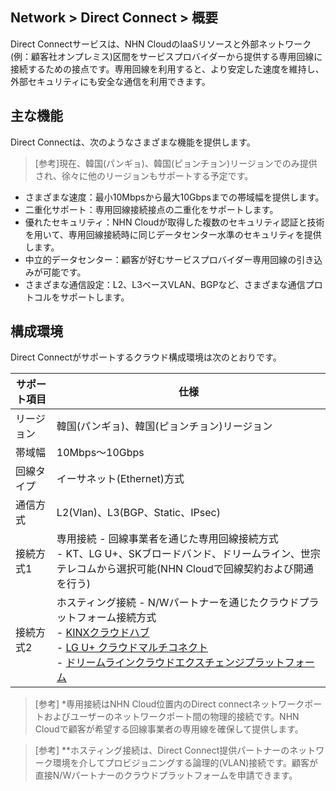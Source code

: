 ## Network > Direct Connect > 概要

Direct Connectサービスは、NHN CloudのIaaSリソースと外部ネットワーク(例：顧客社オンプレミス)区間をサービスプロバイダーから提供する専用回線に接続するための接点です。専用回線を利用すると、より安定した速度を維持し、外部セキュリティにも安全な通信を利用できます。

## 主な機能
Direct Connectは、次のようなさまざまな機能を提供します。
> [参考]現在、韓国(パンギョ)、韓国(ピョンチョン)リージョンでのみ提供され、徐々に他のリージョンもサポートする予定です。
* さまざまな速度：最小10Mbpsから最大10Gbpsまでの帯域幅を提供します。
* 二重化サポート：専用回線接続接点の二重化をサポートします。
* 優れたセキュリティ：NHN Cloudが取得した複数のセキュリティ認証と技術を用いて、専用回線接続時に同じデータセンター水準のセキュリティを提供します。
* 中立的データセンター：顧客が好むサービスプロバイダー専用回線の引き込みが可能です。
* さまざまな通信設定：L2、L3ベースVLAN、BGPなど、さまざまな通信プロトコルをサポートします。

## 構成環境 
Direct Connectがサポートするクラウド構成環境は次のとおりです。

| サポート項目 | 仕様 |
| --- | --- |
| リージョン | 韓国(パンギョ)、韓国(ピョンチョン)リージョン |
| 帯域幅 | 10Mbps～10Gbps |
| 回線タイプ | イーサネット(Ethernet)方式 |
| 通信方式 | L2(Vlan)、L3(BGP、Static、IPsec) |
| 接続方式1 | 専用接続 - 回線事業者を通じた専用回線接続方式<br>- KT、LG U+、SKブロードバンド、ドリームライン、世宗テレコムから選択可能(NHN Cloudで回線契約および開通を行う)|
| 接続方式2 | ホスティング接続 - N/Wパートナーを通じたクラウドプラットフォーム接続方式<br>- [KINXクラウドハブ](https://www.kinx.net/service/cloudhub/)<br>- [LG U+ クラウドマルチコネクト](https://www.lguplus.com/biz/all/telecom/idc/cloud-connection-service/B000000036)<br>- [ドリームラインクラウドエクスチェンジプラットフォーム](https://www.dreamline.co.kr/service/cloud_overview.php)|

> [参考] *専用接続はNHN Cloud位置内のDirect connectネットワークポートおよびユーザーのネットワークポート間の物理的接続です。NHN Cloudで顧客が希望する回線事業者の専用線を確保して提供します。

> [参考] **ホスティング接続は、Direct Connect提供パートナーのネットワーク環境を介してプロビジョニングする論理的(VLAN)接続です。顧客が直接N/Wパートナーのクラウドプラットフォームを申請できます。
